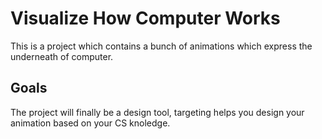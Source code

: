 # Visualize How Computer Works

This is a project which contains a bunch of animations which express the underneath of computer.

## Goals

The project will finally be a design tool, targeting helps you design your animation
based on your CS knoledge.
